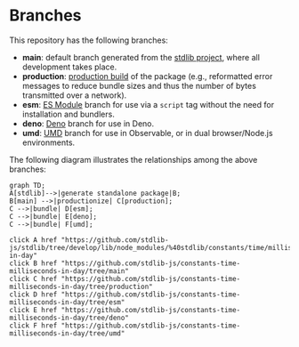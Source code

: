 <!--

@license Apache-2.0

Copyright (c) 2022 The Stdlib Authors.

Licensed under the Apache License, Version 2.0 (the "License");
you may not use this file except in compliance with the License.
You may obtain a copy of the License at

    http://www.apache.org/licenses/LICENSE-2.0

Unless required by applicable law or agreed to in writing, software
distributed under the License is distributed on an "AS IS" BASIS,
WITHOUT WARRANTIES OR CONDITIONS OF ANY KIND, either express or implied.
See the License for the specific language governing permissions and
limitations under the License.

-->

# Branches

This repository has the following branches:

-   **main**: default branch generated from the [stdlib project][stdlib-url], where all development takes place.
-   **production**: [production build][production-url] of the package (e.g., reformatted error messages to reduce bundle sizes and thus the number of bytes transmitted over a network).
-   **esm**: [ES Module][esm-url] branch for use via a `script` tag without the need for installation and bundlers.
-   **deno**: [Deno][deno-url] branch for use in Deno.
-   **umd**: [UMD][umd-url] branch for use in Observable, or in dual browser/Node.js environments.

The following diagram illustrates the relationships among the above branches:

```mermaid
graph TD;
A[stdlib]-->|generate standalone package|B;
B[main] -->|productionize| C[production];
C -->|bundle| D[esm];
C -->|bundle| E[deno];
C -->|bundle| F[umd];

click A href "https://github.com/stdlib-js/stdlib/tree/develop/lib/node_modules/%40stdlib/constants/time/milliseconds-in-day"
click B href "https://github.com/stdlib-js/constants-time-milliseconds-in-day/tree/main"
click C href "https://github.com/stdlib-js/constants-time-milliseconds-in-day/tree/production"
click D href "https://github.com/stdlib-js/constants-time-milliseconds-in-day/tree/esm"
click E href "https://github.com/stdlib-js/constants-time-milliseconds-in-day/tree/deno"
click F href "https://github.com/stdlib-js/constants-time-milliseconds-in-day/tree/umd"
```

[stdlib-url]: https://github.com/stdlib-js/stdlib/tree/develop/lib/node_modules/%40stdlib/constants/time/milliseconds-in-day
[production-url]: https://github.com/stdlib-js/constants-time-milliseconds-in-day/tree/production
[deno-url]: https://github.com/stdlib-js/constants-time-milliseconds-in-day/tree/deno
[umd-url]: https://github.com/stdlib-js/constants-time-milliseconds-in-day/tree/umd
[esm-url]: https://github.com/stdlib-js/constants-time-milliseconds-in-day/tree/esm